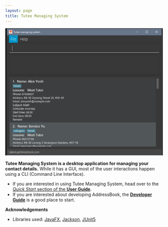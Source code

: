 ```yaml
---
layout: page
title: Tutee Managing System
---
```




![Ui](images/Ui.png)

**Tutee Managing System is a desktop application for managing your contact details.** While it has a GUI, most of the user interactions happen using a CLI (Command Line Interface).

* If you are interested in using Tutee Managing System, head over to the [_Quick Start_ section of the **User Guide**](UserGuide.html#quick-start).
* If you are interested about developing AddressBook, the [**Developer Guide**](DeveloperGuide.html) is a good place to start.


**Acknowledgements**

* Libraries used: [JavaFX](https://openjfx.io/), [Jackson](https://github.com/FasterXML/jackson), [JUnit5](https://github.com/junit-team/junit5)

